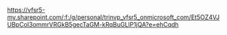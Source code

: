 https://vfsr5-my.sharepoint.com/:f:/g/personal/trinvp_vfsr5_onmicrosoft_com/Et5OZ4VJUBpCoI3ommrVRGkB5gecTaGM-kRqBuGLlP1jQA?e=ehCqdh
